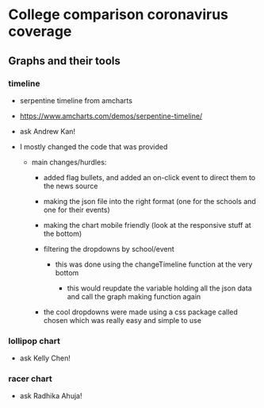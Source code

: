 # College comparison coronavirus coverage

## Graphs and their tools

### timeline

- serpentine timeline from amcharts
- https://www.amcharts.com/demos/serpentine-timeline/
- ask Andrew Kan!
- I mostly changed the code that was provided

  - main changes/hurdles:

    - added flag bullets, and added an on-click event to direct them to the news source

    - making the json file into the right format (one for the schools and one for their events)

    - making the chart mobile friendly (look at the responsive stuff at the bottom)

    - filtering the dropdowns by school/event

      - this was done using the changeTimeline function at the very bottom

        - this would reupdate the variable holding all the json data and call the graph making function again

    - the cool dropdowns were made using a css package called chosen which was really easy and simple to use

### lollipop chart

- ask Kelly Chen!

### racer chart

- ask Radhika Ahuja!
